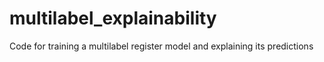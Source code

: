 # multilabel_explainability
Code for training a multilabel register model and explaining its predictions
